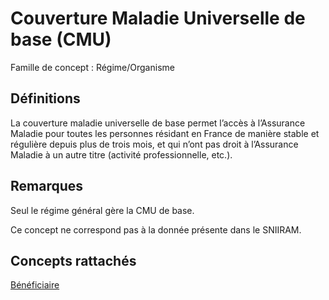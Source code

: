 # Couverture Maladie Universelle de base (CMU)
<!-- SPDX-License-Identifier: MPL-2.0 -->

Famille de concept : Régime/Organisme

## Définitions

La couverture maladie universelle de base permet l’accès à l’Assurance Maladie pour toutes les personnes résidant en France de manière stable et régulière depuis plus de trois mois, et qui n’ont pas droit à l’Assurance Maladie à un autre titre (activité professionnelle, etc.).

## Remarques

Seul le régime général gère la CMU de base.

Ce concept ne correspond pas à la donnée présente dans le SNIIRAM.

## Concepts rattachés

[Bénéficiaire](beneficiaire.md)

